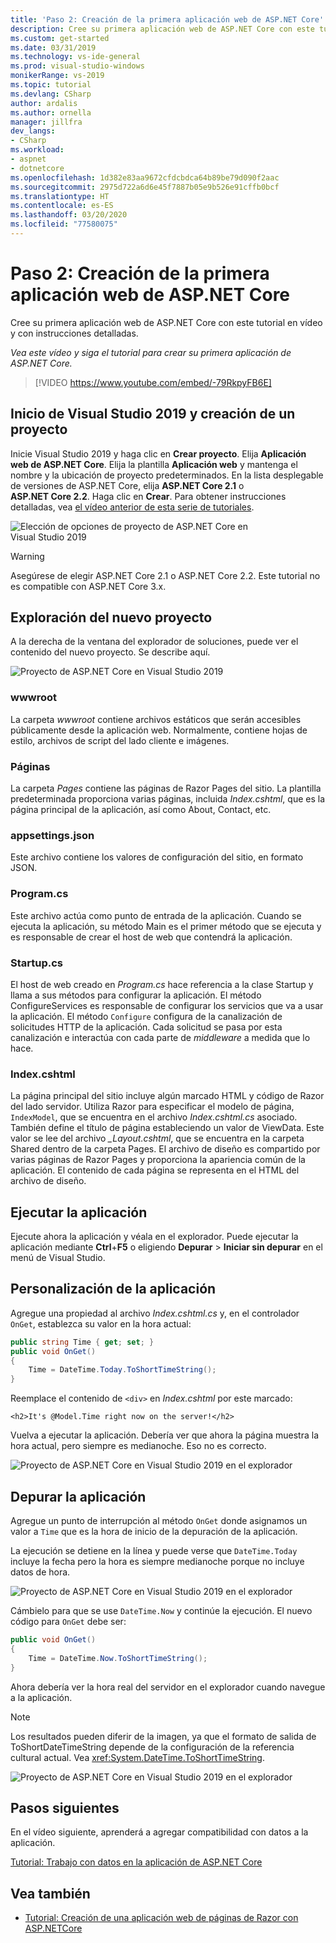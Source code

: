 ```yaml
---
title: 'Paso 2: Creación de la primera aplicación web de ASP.NET Core'
description: Cree su primera aplicación web de ASP.NET Core con este tutorial en vídeo y con instrucciones detalladas.
ms.custom: get-started
ms.date: 03/31/2019
ms.technology: vs-ide-general
ms.prod: visual-studio-windows
monikerRange: vs-2019
ms.topic: tutorial
ms.devlang: CSharp
author: ardalis
ms.author: ornella
manager: jillfra
dev_langs:
- CSharp
ms.workload:
- aspnet
- dotnetcore
ms.openlocfilehash: 1d382e83aa9672cfdcbdca64b89be79d090f2aac
ms.sourcegitcommit: 2975d722a6d6e45f7887b05e9b526e91cffb0bcf
ms.translationtype: HT
ms.contentlocale: es-ES
ms.lasthandoff: 03/20/2020
ms.locfileid: "77580075"
---
```

# <a name="step-2-create-your-first-aspnet-core-web-app"></a>Paso 2: Creación de la primera aplicación web de ASP.NET Core

Cree su primera aplicación web de ASP.NET Core con este tutorial en vídeo y con instrucciones detalladas.

_Vea este vídeo y siga el tutorial para crear su primera aplicación de ASP.NET Core._

> [!VIDEO https://www.youtube.com/embed/-79RkpyFB6E]

## <a name="start-visual-studio-2019-and-create-a-new-project"></a>Inicio de Visual Studio 2019 y creación de un proyecto

Inicie Visual Studio 2019 y haga clic en **Crear proyecto**. Elija **Aplicación web de ASP.NET Core**. Elija la plantilla **Aplicación web** y mantenga el nombre y la ubicación de proyecto predeterminados. En la lista desplegable de versiones de ASP.NET Core, elija **ASP.NET Core 2.1** o **ASP.NET Core 2.2**. Haga clic en **Crear**. Para obtener instrucciones detalladas, vea [el vídeo anterior de esta serie de tutoriales](tutorial-aspnet-core-ef-step-01.md).

![Elección de opciones de proyecto de ASP.NET Core en Visual Studio 2019](media/vs-2019/vs2019-choose-aspnetcore-project.png)

> [!WARNING]
> Asegúrese de elegir ASP.NET Core 2.1 o ASP.NET Core 2.2. Este tutorial no es compatible con ASP.NET Core 3.x.

## <a name="explore-the-new-project"></a>Exploración del nuevo proyecto

A la derecha de la ventana del explorador de soluciones, puede ver el contenido del nuevo proyecto. Se describe aquí.

![Proyecto de ASP.NET Core en Visual Studio 2019](media/vs-2019/vs2019-solution-explorer.png)

### <a name="wwwroot"></a>wwwroot

La carpeta *wwwroot* contiene archivos estáticos que serán accesibles públicamente desde la aplicación web. Normalmente, contiene hojas de estilo, archivos de script del lado cliente e imágenes.

### <a name="pages"></a>Páginas

La carpeta *Pages* contiene las páginas de Razor Pages del sitio. La plantilla predeterminada proporciona varias páginas, incluida *Index.cshtml*, que es la página principal de la aplicación, así como About, Contact, etc.

### <a name="appsettingsjson"></a>appsettings.json

Este archivo contiene los valores de configuración del sitio, en formato JSON.

### <a name="programcs"></a>Program.cs

Este archivo actúa como punto de entrada de la aplicación. Cuando se ejecuta la aplicación, su método Main es el primer método que se ejecuta y es responsable de crear el host de web que contendrá la aplicación.

### <a name="startupcs"></a>Startup.cs

El host de web creado en *Program.cs* hace referencia a la clase Startup y llama a sus métodos para configurar la aplicación. El método ConfigureServices es responsable de configurar los servicios que va a usar la aplicación. El método `Configure` configura de la canalización de solicitudes HTTP de la aplicación. Cada solicitud se pasa por esta canalización e interactúa con cada parte de *middleware* a medida que lo hace.

### <a name="indexcshtml"></a>Index.cshtml

La página principal del sitio incluye algún marcado HTML y código de Razor del lado servidor. Utiliza Razor para especificar el modelo de página, `IndexModel`, que se encuentra en el archivo *Index.cshtml.cs* asociado. También define el título de página estableciendo un valor de ViewData. Este valor se lee del archivo *\_Layout.cshtml*, que se encuentra en la carpeta Shared dentro de la carpeta Pages. El archivo de diseño es compartido por varias páginas de Razor Pages y proporciona la apariencia común de la aplicación. El contenido de cada página se representa en el HTML del archivo de diseño.

## <a name="run-the-application"></a>Ejecutar la aplicación

Ejecute ahora la aplicación y véala en el explorador. Puede ejecutar la aplicación mediante **Ctrl**+**F5** o eligiendo **Depurar** > **Iniciar sin depurar** en el menú de Visual Studio.

## <a name="customize-the-application"></a>Personalización de la aplicación

Agregue una propiedad al archivo *Index.cshtml.cs* y, en el controlador `OnGet`, establezca su valor en la hora actual:

```csharp
public string Time { get; set; }
public void OnGet()
{
    Time = DateTime.Today.ToShortTimeString();
}
```

Reemplace el contenido de `<div>` en *Index.cshtml* por este marcado:

```cshtml
<h2>It's @Model.Time right now on the server!</h2>
```

Vuelva a ejecutar la aplicación. Debería ver que ahora la página muestra la hora actual, pero siempre es medianoche. Eso no es correcto.

![Proyecto de ASP.NET Core en Visual Studio 2019 en el explorador](media/vs-2019/vs2019-app-in-browser.png)

## <a name="debug-the-application"></a>Depurar la aplicación

Agregue un punto de interrupción al método `OnGet` donde asignamos un valor a `Time` que es la hora de inicio de la depuración de la aplicación.

La ejecución se detiene en la línea y puede verse que `DateTime.Today` incluye la fecha pero la hora es siempre medianoche porque no incluye datos de hora. 

![Proyecto de ASP.NET Core en Visual Studio 2019 en el explorador](media/vs-2019/vs2019-breakpoint.png)

Cámbielo para que se use `DateTime.Now` y continúe la ejecución. El nuevo código para `OnGet` debe ser:

```csharp
public void OnGet()
{
    Time = DateTime.Now.ToShortTimeString();
}
```

Ahora debería ver la hora real del servidor en el explorador cuando navegue a la aplicación.

> [!NOTE]
> Los resultados pueden diferir de la imagen, ya que el formato de salida de ToShortDateTimeString depende de la configuración de la referencia cultural actual. Vea <xref:System.DateTime.ToShortTimeString>.

![Proyecto de ASP.NET Core en Visual Studio 2019 en el explorador](media/vs-2019/vs2019-app-fixed-in-browser.png)

## <a name="next-steps"></a>Pasos siguientes

En el vídeo siguiente, aprenderá a agregar compatibilidad con datos a la aplicación.

[Tutorial: Trabajo con datos en la aplicación de ASP.NET Core](tutorial-aspnet-core-ef-step-03.md)

## <a name="see-also"></a>Vea también

- [Tutorial: Creación de una aplicación web de páginas de Razor con ASP.NETCore](/aspnet/core/tutorials/razor-pages/?view=aspnetcore-2.1)
